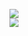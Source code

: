 [![](https://img.shields.io/badge/Made%20With-Github%20Spray-lightgrey.svg?style=for-the-badge&logo=github)](https://github.com/Annihil/github-spray#6188)  
[![](https://i.imgur.com/2DrTn0Z.gif)](https://github.com/Annihil/github-spray)
